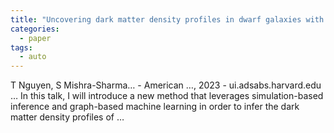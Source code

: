 ```yaml
---
title: "Uncovering dark matter density profiles in dwarf galaxies with simulation-based inference and graph neural networks"
categories:
  - paper
tags:
  - auto
---
```

T Nguyen, S Mishra-Sharma… - American …, 2023 - ui.adsabs.harvard.edu
… In this talk, I will introduce a new method that leverages simulation-based inference and graph-based machine learning in order to infer the dark matter density profiles of …
